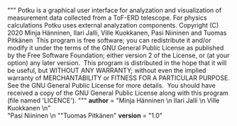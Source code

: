 """
Potku is a graphical user interface for analyzation and
visualization of measurement data collected from a ToF-ERD
telescope. For physics calculations Potku uses external
analyzation components.
Copyright (C) 2020 Minja Hänninen, Ilari Jalli, Ville Kuokkanen,
Pasi Niininen and Tuomas Pitkänen
​
This program is free software; you can redistribute it and/or
modify it under the terms of the GNU General Public License
as published by the Free Software Foundation; either version 2
of the License, or (at your option) any later version.
​
This program is distributed in the hope that it will be useful,
but WITHOUT ANY WARRANTY; without even the implied warranty of
MERCHANTABILITY or FITNESS FOR A PARTICULAR PURPOSE.  See the
GNU General Public License for more details.
​
You should have received a copy of the GNU General Public License
along with this program (file named 'LICENCE').
"""
__author__ = "Minja Hänninen \n Ilari Jalli \n Ville Kuokkanen \n" \
             "Pasi Niininen \n ""Tuomas Pitkänen"
__version__ = "1.0"
